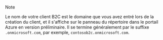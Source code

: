 > [!NOTE]
> Le nom de votre client B2C est le domaine que vous avez entré lors de la création du client, et il s'affiche sur le panneau du répertoire dans le portail Azure en version préliminaire.  Il se termine généralement par le suffixe `.onmicrosoft.com`, par exemple, `contosob2c.onmicrosoft.com`.
> 
> 



<!--HONumber=Nov16_HO2-->


